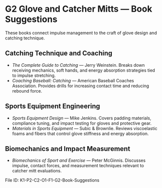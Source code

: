 # G2 Glove and Catcher Mitts — Book Suggestions

These books connect impulse management to the craft of glove design and catching technique.

## Catching Technique and Coaching
- *The Complete Guide to Catching* — Jerry Weinstein. Breaks down receiving mechanics, soft hands, and energy absorption strategies tied to impulse stretching.
- *Coaching Baseball: Catching* — American Baseball Coaches Association. Provides drills for increasing contact time and reducing rebound force.

## Sports Equipment Engineering
- *Sports Equipment Design* — Mike Jenkins. Covers padding materials, compliance tuning, and impact testing for gloves and protective gear.
- *Materials in Sports Equipment* — Subic & Brownlie. Reviews viscoelastic foams and fibers that control glove stiffness and energy absorption.

## Biomechanics and Impact Measurement
- *Biomechanics of Sport and Exercise* — Peter McGinnis. Discusses impulse, contact forces, and measurement techniques relevant to catcher mitt evaluations.

File ID: K1-P2-C2-O1-F1-G2-Book-Suggestions
